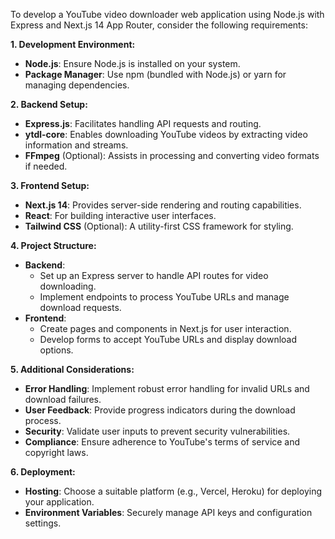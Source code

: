To develop a YouTube video downloader web application using Node.js with Express and Next.js 14 App Router, consider the following requirements:

**1. Development Environment:**
   - **Node.js**: Ensure Node.js is installed on your system.
   - **Package Manager**: Use npm (bundled with Node.js) or yarn for managing dependencies.

**2. Backend Setup:**
   - **Express.js**: Facilitates handling API requests and routing.
   - **ytdl-core**: Enables downloading YouTube videos by extracting video information and streams.
   - **FFmpeg** (Optional): Assists in processing and converting video formats if needed.

**3. Frontend Setup:**
   - **Next.js 14**: Provides server-side rendering and routing capabilities.
   - **React**: For building interactive user interfaces.
   - **Tailwind CSS** (Optional): A utility-first CSS framework for styling.

**4. Project Structure:**
   - **Backend**:
     - Set up an Express server to handle API routes for video downloading.
     - Implement endpoints to process YouTube URLs and manage download requests.
   - **Frontend**:
     - Create pages and components in Next.js for user interaction.
     - Develop forms to accept YouTube URLs and display download options.

**5. Additional Considerations:**
   - **Error Handling**: Implement robust error handling for invalid URLs and download failures.
   - **User Feedback**: Provide progress indicators during the download process.
   - **Security**: Validate user inputs to prevent security vulnerabilities.
   - **Compliance**: Ensure adherence to YouTube's terms of service and copyright laws.

**6. Deployment:**
   - **Hosting**: Choose a suitable platform (e.g., Vercel, Heroku) for deploying your application.
   - **Environment Variables**: Securely manage API keys and configuration settings.

